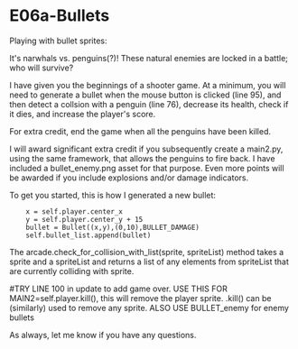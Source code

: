 # E06a-Bullets
Playing with bullet sprites:

It's narwhals vs. penguins(?)! These natural enemies are locked in a battle; who will survive?

I have given you the beginnings of a shooter game. At a minimum, you will need to generate a bullet when the mouse button is clicked (line 95), and then detect a collsion with a penguin (line 76), decrease its health, check if it dies, and increase the player's score.

For extra credit, end the game when all the penguins have been killed.

I will award significant extra credit if you subsequently create a main2.py, using the same framework, that allows the penguins to fire back. I have included a bullet_enemy.png asset for that purpose. Even more points will be awarded if you include explosions and/or damage indicators.

To get you started, this is how I generated a new bullet:

```
    x = self.player.center_x
    y = self.player.center_y + 15
    bullet = Bullet((x,y),(0,10),BULLET_DAMAGE)
    self.bullet_list.append(bullet)
```

The arcade.check_for_collision_with_list(sprite, spriteList) method takes a sprite and a spriteList and returns a list of any elements from spriteList that are currently colliding with sprite.

#TRY LINE 100 in update to add game over. USE THIS FOR MAIN2=self.player.kill(), this will remove the player sprite. .kill() can be (similarly) used to remove any sprite. ALSO USE BULLET_enemy for enemy bullets

As always, let me know if you have any questions.
